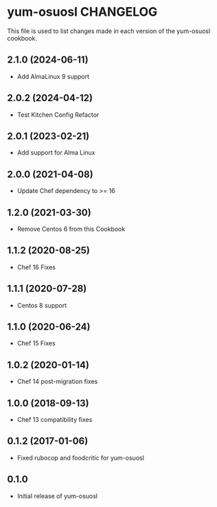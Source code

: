 yum-osuosl CHANGELOG
====================
This file is used to list changes made in each version of the
yum-osuosl cookbook.

2.1.0 (2024-06-11)
------------------
- Add AlmaLinux 9 support

2.0.2 (2024-04-12)
------------------
- Test Kitchen Config Refactor

2.0.1 (2023-02-21)
------------------
- Add support for Alma Linux

2.0.0 (2021-04-08)
------------------
- Update Chef dependency to >= 16

1.2.0 (2021-03-30)
------------------
- Remove Centos 6 from this Cookbook

1.1.2 (2020-08-25)
------------------
- Chef 16 Fixes

1.1.1 (2020-07-28)
------------------
- Centos 8 support

1.1.0 (2020-06-24)
------------------
- Chef 15 Fixes

1.0.2 (2020-01-14)
------------------
- Chef 14 post-migration fixes

1.0.0 (2018-09-13)
------------------
- Chef 13 compatibility fixes

0.1.2 (2017-01-06)
------------------
- Fixed rubocop and foodcritic for yum-osuosl

0.1.0
-----
- Initial release of yum-osuosl


